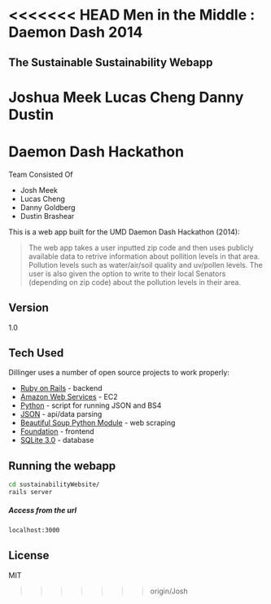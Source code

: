 <<<<<<< HEAD
Men in the Middle : Daemon Dash 2014
====
The Sustainable Sustainability Webapp
-------------
Joshua Meek
Lucas Cheng
Danny 
Dustin
=======
Daemon Dash Hackathon
=========

Team Consisted Of

  - Josh Meek
  - Lucas Cheng
  - Danny Goldberg
  - Dustin Brashear

This is a web app built for the UMD Daemon Dash Hackathon (2014):

> The web app takes a user inputted zip code and then uses publicly available data to retrive information about pollition levels in that area. Pollution levels such as water/air/soil quality and uv/pollen levels. The user is also given the option to write to their local Senators (depending on zip code) about the pollution levels in their area.

Version
----

1.0

Tech Used
-----------

Dillinger uses a number of open source projects to work properly:

* [Ruby on Rails] - backend
* [Amazon Web Services] - EC2
* [Python] - script for running JSON and BS4
* [JSON] - api/data parsing
* [Beautiful Soup Python Module] - web scraping
* [Foundation] - frontend
* [SQLite 3.0] - database

Running the webapp
--------------

```sh
cd sustainabilityWebsite/
rails server
```

##### Access from the url

```sh
localhost:3000
```


License
----

MIT

[Ruby on Rails]:http://rubyonrails.org/
[Amazon Web Services]:http://aws.amazon.com/
[Python]:https://www.python.org/
[JSON]:http://json.org/
[Beautiful Soup Python Module]:http://www.crummy.com/software/BeautifulSoup/bs4/doc/
[Foundation]:http://foundation.zurb.com/index.html
[SQLite 3.0]:http://www.sqlite.org/

>>>>>>> origin/Josh
